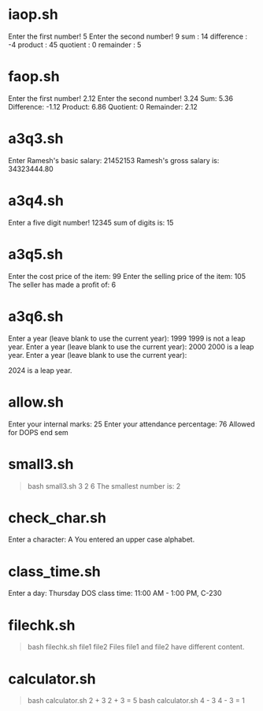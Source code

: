 # iaop.sh 
Enter the first number!
5
Enter the second number!
9
sum :  14
difference :  -4
product :  45
quotient :  0
remainder :  5

# faop.sh
Enter the first number!
2.12
Enter the second number!
3.24
Sum: 5.36
Difference: -1.12
Product: 6.86
Quotient: 0
Remainder: 2.12

# a3q3.sh
Enter Ramesh's basic salary:
21452153
Ramesh's gross salary is: 34323444.80

# a3q4.sh
Enter a five digit number!
12345
sum of digits is:  15

# a3q5.sh
Enter the cost price of the item:
99
Enter the selling price of the item:
105
The seller has made a profit of: 6

# a3q6.sh
Enter a year (leave blank to use the current year):
1999
1999 is not a leap year.
Enter a year (leave blank to use the current year):
2000
2000 is a leap year.
Enter a year (leave blank to use the current year):

2024 is a leap year.

# allow.sh
Enter your internal marks:
25
Enter your attendance percentage:
76
Allowed for DOPS end sem

# small3.sh
>bash small3.sh 3 2 6
The smallest number is: 2

# check_char.sh 
Enter a character:
A
You entered an upper case alphabet.

# class_time.sh
Enter a day:
Thursday
DOS class time: 11:00 AM - 1:00 PM, C-230

# filechk.sh
> bash filechk.sh file1 file2
Files file1 and file2 have different content.

# calculator.sh
> bash calculator.sh 2 + 3
2 + 3 = 5
> bash calculator.sh 4 - 3
4 - 3 = 1